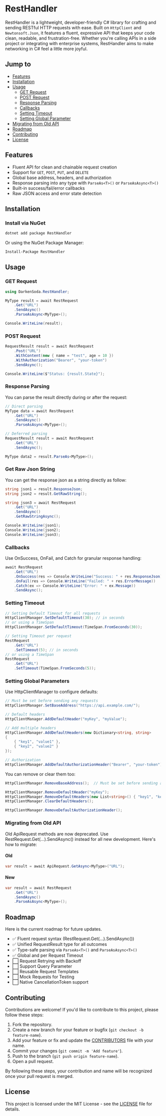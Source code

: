 # RestHandler

RestHandler is a lightweight, developer-friendly C# library for crafting and sending RESTful HTTP requests with ease. Built on `HttpClient` and `Newtonsoft.Json`, it features a fluent, expressive API that keeps your code clean, readable, and frustration-free. Whether you're calling APIs in a side project or integrating with enterprise systems, RestHandler aims to make networking in C# feel a little more joyful.

## Jump to

- [Features](#features)
- [Installation](#installation)
- [Usage](#usage)
  - [GET Request](#get-request)
  - [POST Request](#post-request)
  - [Response Parsing](#response-parsing)
  - [Callbacks](#callbacks)
  - [Setting Timeout](#setting-timeout)
  - [Setting Global Parameter](#setting-global-parameters)
- [Migrating from Old API](#migrating-from-old-api)
- [Roadmap](#roadmap)
- [Contributing](#contributing)
- [License](#license)

## Features

- Fluent API for clean and chainable request creation
- Support for `GET`, `POST`, `PUT`, and `DELETE`
- Global base address, headers, and authorization
- Response parsing into any type with `ParseAs<T>()` or `ParseAsAsync<T>()`
- Built-in success/fail/error callbacks
- Raw JSON access and error state detection

## Installation

### Install via NuGet

```bash
dotnet add package RestHandler
```

Or using the NuGet Package Manager:

```bash
Install-Package RestHandler
```

## Usage

### GET Request

```csharp
using DarkenSoda.RestHandler;

MyType result = await RestRequest
    .Get("URL")
    .SendAsync()
    .ParseAsAsync<MyType>();

Console.WriteLine(result);
```

### POST Request

```csharp
RequestResult result = await RestRequest
    .Post("URL")
    .WithContent(new { name = "test", age = 10 })
    .WithAuthorization("Bearer", "your-token")
    .SendAsync();

Console.WriteLine($"Status: {result.State}");
```

### Response Parsing

You can parse the result directly during or after the request:

```csharp
// Direct parsing
MyType data = await RestRequest
    .Get("URL")
    .SendAsync()
    .ParseAsAsync<MyType>();

// Deferred parsing
RequestResult result = await RestRequest
    .Get("URL")
    .SendAsync();

MyType data2 = result.ParseAs<MyType>();
```

### Get Raw Json String

You can get the response json as a string directly as follow:

```csharp
string json1 = result.ResponseJson;
string json2 = result.GetRawString();

string json3 = await RestRequest
    .Get("URL")
    .SendAsync()
    .GetRawStringAsync();

Console.WriteLine(json1);
Console.WriteLine(json2);
Console.WriteLine(json3);
```

### Callbacks

Use OnSuccess, OnFail, and Catch for granular response handling:

```csharp
await RestRequest
    .Get("URL")
    .OnSuccess(res => Console.WriteLine("Success: " + res.ResponseJson))
    .OnFail(res => Console.WriteLine("Failed: " + res.ErrorMessage))
    .Catch(ex => Console.WriteLine("Error: " + ex.Message))
    .SendAsync();

```

### Setting Timeout

```csharp
// Setting Default Timeout for all requests
HttpClientManager.SetDefaultTimeout(30); // in seconds
// or using a TimeSpan
HttpClientManager.SetDefaultTimeout(TimeSpan.FromSeconds(30));

// Setting Timeout per request
RestRequest
    .Get("URL")
    .SetTimeout(5); // in seconds
// or using a TimeSpan
RestRequest
    .Get("URL")
    .SetTimeout(TimeSpan.FromSeconds(5));

```

### Setting Global Parameters

Use HttpClientManager to configure defaults:

```csharp
// Must be set before sending any requests
HttpClientManager.SetBaseAddress("https://api.example.com/");

// Default headers
HttpClientManager.AddDefaultHeader("myKey", "myValue");

// Add multiple headers
HttpClientManager.AddDefaultHeaders(new Dictionary<string, string>
{
    { "key1", "value1" },
    { "key2", "value2" }
});

// Authorization
HttpClientManager.AddDefaultAuthorizationHeader("Bearer", "your-token");
```

You can remove or clear them too:

```csharp
HttpClientManager.RemoveBaseAddress();  // Must be set before sending any requests

HttpClientManager.RemoveDefaultHeader("myKey");
HttpClientManager.RemoveDefaultHeaders(new List<string>() { "key1", "key2" });
HttpClientManager.ClearDefaultHeaders();

HttpClientManager.RemoveDefaultAuthorizationHeader();
```

### Migrating from Old API

Old ApiRequest methods are now deprecated. Use RestRequest.Get(...).SendAsync() instead for all new development. Here's how to migrate:

#### Old

```csharp
var result = await ApiRequest.GetAsync<MyType>("URL");
```

#### New

```csharp
var result = await RestRequest
    .Get("URL")
    .SendAsync()
    .ParseAsAsync<MyType>();
```

## Roadmap

Here is the current roadmap for future updates.

- ✅ Fluent request syntax (RestRequest.Get(...).SendAsync())
- ✅ Unified RequestResult type for all outcomes
- ✅ Type-safe parsing via `ParseAs<T>()` and `ParseAsAsync<T>()`
- ✅ Global and per Request Timeout
- ⬜ Request Retrying with Backoff
- ⬜ Support Query Parameter
- ⬜ Reusable Request Templates
- ⬜ Mock Requests for Testing
- ⬜ Native CancellationToken support

## Contributing

Contributions are welcome! If you'd like to contribute to this project, please follow these steps:

1. Fork the repository.
2. Create a new branch for your feature or bugfix (`git checkout -b feature-name`).
3. Add your feature or fix and update the [CONTRIBUTORS](CONTRIBUTORS.md) file with your name.
4. Commit your changes (`git commit -m 'Add feature'`).
5. Push to the branch (`git push origin feature-name`).
6. Open a pull request.

By following these steps, your contribution and name will be recognized once your pull request is merged.

## License

This project is licensed under the MIT License - see the [LICENSE](LICENSE) file for details.
